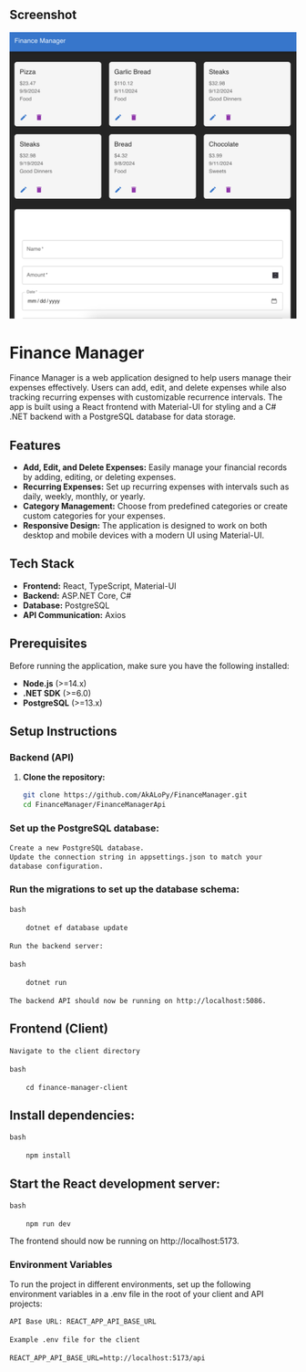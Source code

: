 ## Screenshot

![Finance Manager Screenshot](./Assets/FinanceManagerScreenshot.png)

# Finance Manager

Finance Manager is a web application designed to help users manage their expenses effectively. Users can add, edit, and delete expenses while also tracking recurring expenses with customizable recurrence intervals. The app is built using a React frontend with Material-UI for styling and a C# .NET backend with a PostgreSQL database for data storage.

## Features

- **Add, Edit, and Delete Expenses:** Easily manage your financial records by adding, editing, or deleting expenses.
- **Recurring Expenses:** Set up recurring expenses with intervals such as daily, weekly, monthly, or yearly.
- **Category Management:** Choose from predefined categories or create custom categories for your expenses.
- **Responsive Design:** The application is designed to work on both desktop and mobile devices with a modern UI using Material-UI.

## Tech Stack

- **Frontend:** React, TypeScript, Material-UI
- **Backend:** ASP.NET Core, C#
- **Database:** PostgreSQL
- **API Communication:** Axios

## Prerequisites

Before running the application, make sure you have the following installed:

- **Node.js** (>=14.x)
- **.NET SDK** (>=6.0)
- **PostgreSQL** (>=13.x)

## Setup Instructions

### Backend (API)

1. **Clone the repository:**

   ```bash
   git clone https://github.com/AkALoPy/FinanceManager.git
   cd FinanceManager/FinanceManagerApi

### Set up the PostgreSQL database:

    Create a new PostgreSQL database.
    Update the connection string in appsettings.json to match your database configuration.

### Run the migrations to set up the database schema:

    bash

        dotnet ef database update

    Run the backend server:

    bash

        dotnet run

    The backend API should now be running on http://localhost:5086. 

## Frontend (Client)

    Navigate to the client directory

    bash

        cd finance-manager-client

## Install dependencies:

    bash

        npm install

## Start the React development server:

    bash

        npm run dev

The frontend should now be running on http://localhost:5173.


### Environment Variables

To run the project in different environments, set up the following environment variables in a .env file in the root of your client and API projects:

    API Base URL: REACT_APP_API_BASE_URL

    Example .env file for the client

    REACT_APP_API_BASE_URL=http://localhost:5173/api
